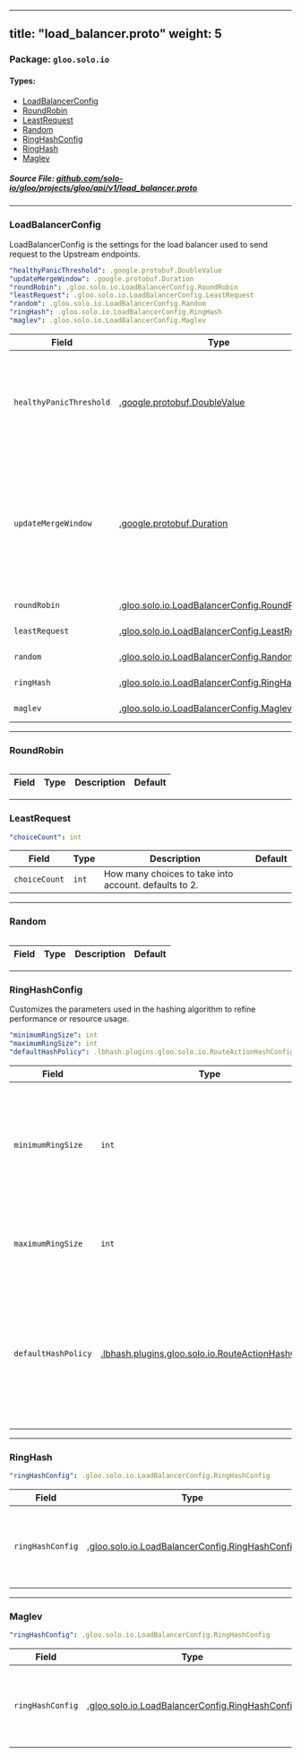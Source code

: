 
---
title: "load_balancer.proto"
weight: 5
---

<!-- Code generated by solo-kit. DO NOT EDIT. -->


### Package: `gloo.solo.io` 
#### Types:


- [LoadBalancerConfig](#loadbalancerconfig)
- [RoundRobin](#roundrobin)
- [LeastRequest](#leastrequest)
- [Random](#random)
- [RingHashConfig](#ringhashconfig)
- [RingHash](#ringhash)
- [Maglev](#maglev)
  



##### Source File: [github.com/solo-io/gloo/projects/gloo/api/v1/load_balancer.proto](https://github.com/solo-io/gloo/blob/master/projects/gloo/api/v1/load_balancer.proto)





---
### LoadBalancerConfig

 
LoadBalancerConfig is the settings for the load balancer used to send request to the Upstream 
endpoints.

```yaml
"healthyPanicThreshold": .google.protobuf.DoubleValue
"updateMergeWindow": .google.protobuf.Duration
"roundRobin": .gloo.solo.io.LoadBalancerConfig.RoundRobin
"leastRequest": .gloo.solo.io.LoadBalancerConfig.LeastRequest
"random": .gloo.solo.io.LoadBalancerConfig.Random
"ringHash": .gloo.solo.io.LoadBalancerConfig.RingHash
"maglev": .gloo.solo.io.LoadBalancerConfig.Maglev

```

| Field | Type | Description | Default |
| ----- | ---- | ----------- |----------- | 
| `healthyPanicThreshold` | [.google.protobuf.DoubleValue](https://developers.google.com/protocol-buffers/docs/reference/csharp/class/google/protobuf/well-known-types/double-value) | Configures envoy's panic threshold Percent between 0-100. Once the number of non health hosts reaches this percentage, envoy disregards health information. see more info [here](https://www.envoyproxy.io/docs/envoy/latest/intro/arch_overview/load_balancing/panic_threshold#arch-overview-load-balancing-panic-threshold). |  |
| `updateMergeWindow` | [.google.protobuf.Duration](https://developers.google.com/protocol-buffers/docs/reference/csharp/class/google/protobuf/well-known-types/duration) | This allows batch updates of endpoints health/weight/metadata that happen during a time window. this help lower cpu usage when endpoint change rate is high. defaults to 1 second. Set to 0 to disable and have changes applied immediately. |  |
| `roundRobin` | [.gloo.solo.io.LoadBalancerConfig.RoundRobin](../load_balancer.proto.sk#roundrobin) | Use round robin for load balancing. |  |
| `leastRequest` | [.gloo.solo.io.LoadBalancerConfig.LeastRequest](../load_balancer.proto.sk#leastrequest) | Use least request for load balancing. |  |
| `random` | [.gloo.solo.io.LoadBalancerConfig.Random](../load_balancer.proto.sk#random) | Use random for load balancing. |  |
| `ringHash` | [.gloo.solo.io.LoadBalancerConfig.RingHash](../load_balancer.proto.sk#ringhash) | Use ring hash for load balancing. |  |
| `maglev` | [.gloo.solo.io.LoadBalancerConfig.Maglev](../load_balancer.proto.sk#maglev) | Use maglev for load balancing. |  |




---
### RoundRobin



```yaml

```

| Field | Type | Description | Default |
| ----- | ---- | ----------- |----------- | 




---
### LeastRequest



```yaml
"choiceCount": int

```

| Field | Type | Description | Default |
| ----- | ---- | ----------- |----------- | 
| `choiceCount` | `int` | How many choices to take into account. defaults to 2. |  |




---
### Random



```yaml

```

| Field | Type | Description | Default |
| ----- | ---- | ----------- |----------- | 




---
### RingHashConfig

 
Customizes the parameters used in the hashing algorithm to refine performance or resource usage.

```yaml
"minimumRingSize": int
"maximumRingSize": int
"defaultHashPolicy": .lbhash.plugins.gloo.solo.io.RouteActionHashConfig

```

| Field | Type | Description | Default |
| ----- | ---- | ----------- |----------- | 
| `minimumRingSize` | `int` | Minimum hash ring size. The larger the ring is (that is, the more hashes there are for each provided host) the better the request distribution will reflect the desired weights. Defaults to 1024 entries, and limited to 8M entries. |  |
| `maximumRingSize` | `int` | Maximum hash ring size. Defaults to 8M entries, and limited to 8M entries, but can be lowered to further constrain resource use. |  |
| `defaultHashPolicy` | [.lbhash.plugins.gloo.solo.io.RouteActionHashConfig](../plugins/lbhash/lbhash.proto.sk#routeactionhashconfig) | Optional, if set, routes to this upstream will use this hash policy, unless a policy has been set on the route Gloo configures Envoy with the first available RouteActionHashConfig among the following ordered list of providers: - route, upstream, virtual service |  |




---
### RingHash



```yaml
"ringHashConfig": .gloo.solo.io.LoadBalancerConfig.RingHashConfig

```

| Field | Type | Description | Default |
| ----- | ---- | ----------- |----------- | 
| `ringHashConfig` | [.gloo.solo.io.LoadBalancerConfig.RingHashConfig](../load_balancer.proto.sk#ringhashconfig) | Optional, customizes the parameters used in the hashing algorithm |  |




---
### Maglev



```yaml
"ringHashConfig": .gloo.solo.io.LoadBalancerConfig.RingHashConfig

```

| Field | Type | Description | Default |
| ----- | ---- | ----------- |----------- | 
| `ringHashConfig` | [.gloo.solo.io.LoadBalancerConfig.RingHashConfig](../load_balancer.proto.sk#ringhashconfig) | Optional, customizes the parameters used in the hashing algorithm |  |





<!-- Start of HubSpot Embed Code -->
<script type="text/javascript" id="hs-script-loader" async defer src="//js.hs-scripts.com/5130874.js"></script>
<!-- End of HubSpot Embed Code -->
